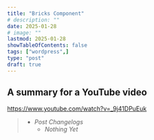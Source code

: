 ```yaml
---
title: "Bricks Component"
# description: ""
date: 2025-01-28
# image: ""
lastmod: 2025-01-28
showTableOfContents: false
tags: ["wordpress",]
type: "post"
draft: true
---
```


## A summary for a YouTube video

<https://www.youtube.com/watch?v=_9j41DPuEuk>




> - *Post Changelogs*
>   - *Nothing Yet*
